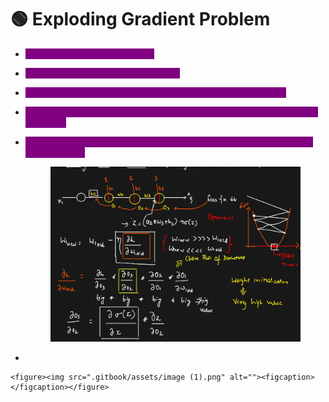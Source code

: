 # 🟢 Exploding Gradient Problem

* <mark style="color:purple;background-color:purple;">**Lets say we want to update w1**</mark>
* <mark style="color:purple;background-color:purple;">**Lets expand derivative of o3 with o2**</mark>
* <mark style="color:purple;background-color:purple;">**o3 is sigmoid of z ⇒ so this can be expanded using chain rule**</mark>
* <mark style="color:purple;background-color:purple;">**if the weight initialized was very high then we will be getting very big gradients**</mark>
*   <mark style="color:purple;background-color:purple;">**Due to this huge weight updation will occur, and we might not reach global minima**</mark>

    <figure><img src=".gitbook/assets/image.png" alt=""><figcaption></figcaption></figure>
*

    <figure><img src=".gitbook/assets/image (1).png" alt=""><figcaption></figcaption></figure>
